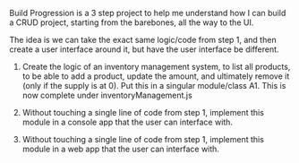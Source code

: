Build Progression is a 3 step project to help me understand how I can build a CRUD project, starting from the barebones, all the way to the UI.

The idea is we can take the exact same logic/code from step 1, and then create a user interface around it, but have the user interface be different.

1. Create the logic of an inventory management system, to list all products, to be able to add a product, update the amount, and ultimately remove it (only if the supply is at 0). Put this in a singular module/class
   A1. This is now complete under inventoryManagement.js

2. Without touching a single line of code from step 1, implement this module in a console app that the user can interface with.

3. Without touching a single line of code from step 1, implement this module in a web app that the user can interface with.
